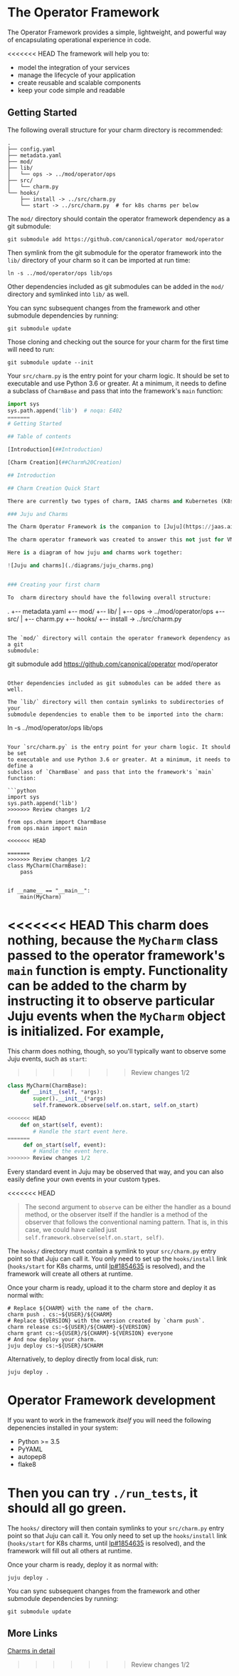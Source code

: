 # The Operator Framework

The Operator Framework provides a simple, lightweight, and powerful way of encapsulating operational experience in code.

<<<<<<< HEAD
The framework will help you to:

* model the integration of your services
* manage the lifecycle of your application
* create reusable and scalable components
* keep your code simple and readable

## Getting Started

The following overall structure for your charm directory is recommended:

```
.
├── config.yaml
├── metadata.yaml
├── mod/
├── lib/
│   └── ops -> ../mod/operator/ops
├── src/
│   └── charm.py
└── hooks/
    ├── install -> ../src/charm.py
    └── start -> ../src/charm.py  # for k8s charms per below
```

The `mod/` directory should contain the operator framework dependency as a git
submodule:

```
git submodule add https://github.com/canonical/operator mod/operator
```

Then symlink from the git submodule for the operator framework into the `lib/`
directory of your charm so it can be imported at run time:

```
ln -s ../mod/operator/ops lib/ops
```

Other dependencies included as git submodules can be added in the `mod/`
directory and symlinked into `lib/` as well.

You can sync subsequent changes from the framework and other submodule
dependencies by running:

```
git submodule update
```

Those cloning and checking out the source for your charm for the first time
will need to run:

```
git submodule update --init
```

Your `src/charm.py` is the entry point for your charm logic. It should be set
to executable and use Python 3.6 or greater. At a minimum, it needs to define
a subclass of `CharmBase` and pass that into the framework's `main` function:

```python
import sys
sys.path.append('lib')  # noqa: E402
=======
# Getting Started

## Table of contents

[Introduction](##Introduction)

[Charm Creation](##Charm%20Creation)

## Introduction

## Charm Creation Quick Start

There are currently two types of charm, IAAS charms and Kubernetes (K8s) charms.

### Juju and Charms

The Charm Operator Framework is the companion to [Juju](https://jaas.ai/docs/what-is-juju) charms are the workers, and juju is the orchestrator, together they encapsulate the complexity of Day zero through to day three operations away from the user making infrastructure as a code a reality.

The charm operator framework was created to answer this not just for VM/Baremetal scenario but for containers also.

Here is a diagram of how juju and charms work together:

![Juju and charms](./diagrams/juju_charms.png)


### Creating your first charm

To  charm directory should have the following overall structure:

```
.
+-- metadata.yaml
+-- mod/
+-- lib/
|   +-- ops -> ../mod/operator/ops
+-- src/
|   +-- charm.py
+-- hooks/
    +-- install -> ../src/charm.py
```

The `mod/` directory will contain the operator framework dependency as a git
submodule:

```
git submodule add https://github.com/canonical/operator mod/operator
```

Other dependencies included as git submodules can be added there as well.

The `lib/` directory will then contain symlinks to subdirectories of your
submodule dependencies to enable them to be imported into the charm:

```
ln -s ../mod/operator/ops lib/ops
```

Your `src/charm.py` is the entry point for your charm logic. It should be set
to executable and use Python 3.6 or greater. At a minimum, it needs to define a
subclass of `CharmBase` and pass that into the framework's `main` function:

```python
import sys
sys.path.append('lib')
>>>>>>> Review changes 1/2

from ops.charm import CharmBase
from ops.main import main

<<<<<<< HEAD

=======
>>>>>>> Review changes 1/2
class MyCharm(CharmBase):
    pass


if __name__ == "__main__":
    main(MyCharm)
```

<<<<<<< HEAD
This charm does nothing, because the `MyCharm` class passed to the operator
framework's `main` function is empty. Functionality can be added to the charm
by instructing it to observe particular Juju events when the `MyCharm` object
is initialized. For example,
=======
This charm does nothing, though, so you'll typically want to observe some Juju
events, such as `start`:
>>>>>>> Review changes 1/2

```python
class MyCharm(CharmBase):
    def __init__(self, *args):
        super().__init__(*args)
        self.framework.observe(self.on.start, self.on_start)

<<<<<<< HEAD
    def on_start(self, event):
        # Handle the start event here.
=======
     def on_start(self, event):
        # Handle the event here.
>>>>>>> Review changes 1/2
```

Every standard event in Juju may be observed that way, and you can also easily
define your own events in your custom types.

<<<<<<< HEAD
> The second argument to `observe` can be either the handler as a bound
> method, or the observer itself if the handler is a method of the observer
> that follows the conventional naming pattern. That is, in this case, we
> could have called just `self.framework.observe(self.on.start, self)`.

The `hooks/` directory must contain a symlink to your `src/charm.py` entry
point so that Juju can call it. You only need to set up the `hooks/install` link
(`hooks/start` for K8s charms, until [lp#1854635](https://bugs.launchpad.net/juju/+bug/1854635)
is resolved), and the framework will create all others at runtime.

Once your charm is ready, upload it to the charm store and deploy it as
normal with:

```
# Replace ${CHARM} with the name of the charm.
charm push . cs:~${USER}/${CHARM}
# Replace ${VERSION} with the version created by `charm push`.
charm release cs:~${USER}/${CHARM}-${VERSION}
charm grant cs:~${USER}/${CHARM}-${VERSION} everyone
# And now deploy your charm.
juju deploy cs:~${USER}/$CHARM
```

Alternatively, to deploy directly from local disk, run:

```
juju deploy .
```

# Operator Framework development

If you want to work in the framework *itself* you will need the following depenencies installed in your system:

- Python >= 3.5
- PyYAML
- autopep8
- flake8

Then you can try `./run_tests`, it should all go green.
=======


The `hooks/` directory will then contain symlinks to your `src/charm.py` entry
point so that Juju can call it. You only need to set up the `hooks/install` link
(`hooks/start` for K8s charms, until [lp#1854635](https://bugs.launchpad.net/juju/+bug/1854635)
is resolved), and the framework will fill out all others at runtime.

Once your charm is ready, deploy it as normal with:

```
juju deploy .
```

You can sync subsequent changes from the framework and other submodule
dependencies by running:

```
git submodule update
```
## More Links

[Charms in detail](./docs/charmsindetail.md)
>>>>>>> Review changes 1/2
